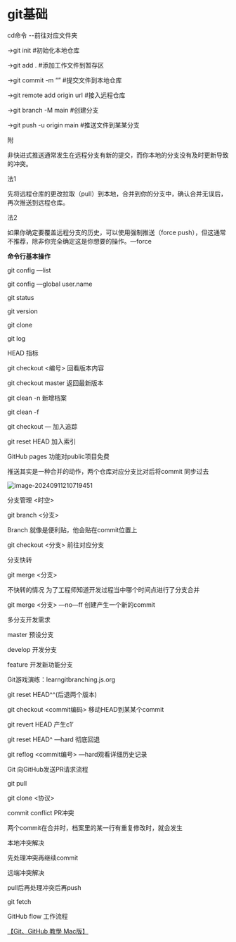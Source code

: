 # git基础

cd命令  --前往对应文件夹

->git init                 #初始化本地仓库

->git add .                #添加工作文件到暂存区

->git commit -m “”        #提交文件到本地仓库

->git remote add origin url  #接入远程仓库

->git branch -M main       #创建分支

->git push -u origin main    #推送文件到某某分支

附

  非快进式推送通常发生在远程分支有新的提交，而你本地的分支没有及时更新导致的冲突。

法1 

  先将远程仓库的更改拉取（pull）到本地，合并到你的分支中，确认合并无误后，再次推送到远程仓库。

法2

  如果你确定要覆盖远程分支的历史，可以使用强制推送（force push），但这通常不推荐，除非你完全确定这是你想要的操作。—force

**命令行基本操作**

git config —list

git config —global user.name

git status

git version

git clone

git log

HEAD  指标

git checkout <编号> 回看版本内容

git checkout master 返回最新版本

git clean -n       新增档案

git clean -f

git checkout —<filename>   加入追踪

git reset HEAD      加入索引

GitHub pages 功能对public项目免费

推送其实是一种合并的动作，两个仓库对应分支比对后将commit 同步过去

![image-20240911210719451](https://ly57-pics-bed.oss-cn-guangzhou.aliyuncs.com/img/image-20240911210719451.png)

分支管理  <时空>

git branch <分支>

Branch 就像是便利贴，他会贴在commit位置上

git checkout <分支>  <HEAD>前往对应分支

分支快转

git merge <分支>

不快转的情况  为了工程师知道开发过程当中哪个时间点进行了分支合并

git merge <分支> —no—ff  创建产生一个新的commit

多分支开发需求

master  预设分支

develop 开发分支

feature 开发新功能分支

Git游戏演练：learngitbranching.js.org

git reset HEAD^^(后退两个版本)

git checkout <commit编码>  移动HEAD到某某个commit

git revert HEAD  产生c1’

git reset HEAD^ —hard 彻底回退 

git reflog <commit编号> —hard观看详细历史记录

Git 向GitHub发送PR请求流程<Pull Request>

git pull   

git clone <协议>

commit conflict PR冲突

两个commit在合并时，档案里的某一行有重复修改时，就会发生

本地冲突解决

先处理冲突再继续commit

远端冲突解决

pull后再处理冲突后再push

git fetch

GitHub flow  工作流程

[【Git、GitHub 教學  Mac版】]( https://www.bilibili.com/video/BV1LZ4y1g7SN/?share_source=copy_web&vd_source=5407efe47b71c2ab185bb6ae7c6e5d98)